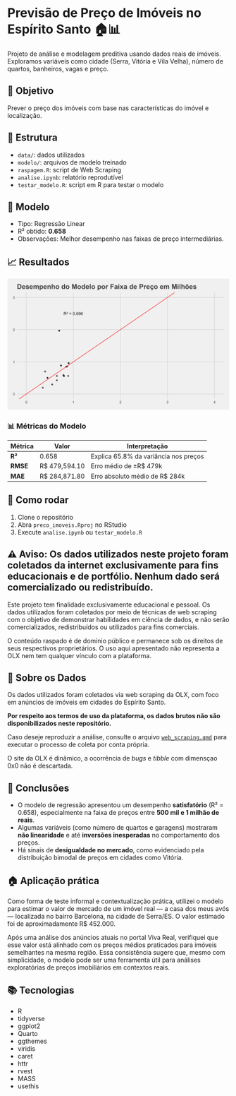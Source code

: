 # Previsão de Preço de Imóveis no Espírito Santo 🏠📊

Projeto de análise e modelagem preditiva usando dados reais de imóveis. Exploramos variáveis como cidade (Serra, Vitória e Vila Velha), número de quartos, banheiros, vagas e preço.

## 📌 Objetivo

Prever o preço dos imóveis com base nas características do imóvel e localização.

## 📁 Estrutura
- `data/`: dados utilizados
- `modelo/`: arquivos de modelo treinado
- `raspagem.R`: script de Web Scraping
- `analise.ipynb`: relatório reprodutível
- `testar_modelo.R`: script em R para testar o modelo


## 🧪 Modelo
- Tipo: Regressão Linear
- R² obtido: **0.658**
- Observações: Melhor desempenho nas faixas de preço intermediárias.

## 📈 Resultados

![](modelo/performance.png)

### 📊 Métricas do Modelo

| Métrica  | Valor          | Interpretação                         |
|----------|----------------|---------------------------------------|
| **R²**   | 0.658          | Explica 65.8% da variância nos preços |
| **RMSE** | R\$ 479,594.10 | Erro médio de ±R\$ 479k               |
| **MAE**  | R\$ 284,871.80 | Erro absoluto médio de R\$ 284k       |

## 🔧 Como rodar

1.  Clone o repositório
2.  Abra `preco_imoveis.Rproj` no RStudio
3.  Execute `analise.ipynb` ou `testar_modelo.R`

## ⚠️ Aviso: Os dados utilizados neste projeto foram coletados da internet exclusivamente para fins educacionais e de portfólio. Nenhum dado será comercializado ou redistribuído.

Este projeto tem finalidade exclusivamente educacional e pessoal. Os dados utilizados foram coletados por meio de técnicas de web scraping com o objetivo de demonstrar habilidades em ciência de dados, e não serão comercializados, redistribuídos ou utilizados para fins comerciais.

O conteúdo raspado é de domínio público e permanece sob os direitos de seus respectivos proprietários. O uso aqui apresentado não representa a OLX nem tem qualquer vínculo com a plataforma.

## 📁 Sobre os Dados

Os dados utilizados foram coletados via web scraping da OLX, com foco em anúncios de imóveis em cidades do Espírito Santo.

**Por respeito aos termos de uso da plataforma, os dados brutos não são disponibilizados neste repositório.**

Caso deseje reproduzir a análise, consulte o arquivo [`web_scraping.qmd`](raspagem.R) para executar o processo de coleta por conta própria.

O site da OLX é dinâmico, a ocorrência de *bugs* e *tibble* com dimensçao 0x0 não é descartada.

## 📌 Conclusões

- O modelo de regressão apresentou um desempenho **satisfatório** (R² = 0.658), especialmente na faixa de preços entre **500 mil e 1 milhão de reais**.
- Algumas variáveis (como número de quartos e garagens) mostraram **não linearidade** e até **inversões inesperadas** no comportamento dos preços.
- Há sinais de **desigualdade no mercado**, como evidenciado pela distribuição bimodal de preços em cidades como Vitória.

## 🏠 Aplicação prática

Como forma de teste informal e contextualização prática, utilizei o modelo para estimar o valor de mercado de um imóvel real — a casa dos meus avós — localizada no bairro Barcelona, na cidade de Serra/ES. O valor estimado foi de aproximadamente R$ 452.000.

Após uma análise dos anúncios atuais no portal Viva Real, verifiquei que esse valor está alinhado com os preços médios praticados para imóveis semelhantes na mesma região. Essa consistência sugere que, mesmo com simplicidade, o modelo pode ser uma ferramenta útil para análises exploratórias de preços imobiliários em contextos reais.

## 📚 Tecnologias

-   R
-   tidyverse
-   ggplot2
-   Quarto
-   ggthemes
-   viridis
-   caret
-   httr
-   rvest
-   MASS
-   usethis
